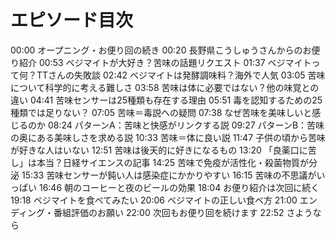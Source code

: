 # エピソード目次

00:00 オープニング・お便り回の続き
00:20 長野県こうしゅうさんからのお便り紹介
00:53 ベジマイトが大好き？苦味の話題リクエスト
01:37 ベジマイトって何？TTさんの失敗談
02:42 ベジマイトは発酵調味料？海外で人気
03:05 苦味について科学的に考える難しさ
03:58 苦味は体に必要ではない？他の味覚との違い
04:41 苦味センサーは25種類も存在する理由
05:51 毒を認知するための25種類では足りない？
07:05 苦味＝毒説への疑問
07:38 なぜ苦味を美味しいと感じるのか
08:24 パターンA：苦味と快感がリンクする説
09:27 パターンB：苦味の奥にある美味しさを求める説
10:33 苦味＝体に良い説
11:47 子供の頃から苦味が好きな人はいない
12:51 苦味は後天的に好きになるもの
13:20 「良薬口に苦し」は本当？日経サイエンスの記事
14:25 苦味で免疫が活性化・殺菌物質が分泌
15:33 苦味センサーが鈍い人は感染症にかかりやすい
16:15 苦味の不思議がいっぱい
16:46 朝のコーヒーと夜のビールの効果
18:04 お便り紹介は次回に続く
19:18 ベジマイトを食べてみたい
20:06 ベジマイトの正しい食べ方
21:00 エンディング・番組評価のお願い
22:00 次回もお便り回を続けます
22:52 さようなら